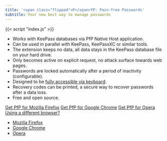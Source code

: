 ```yaml
---
title: '<span class="flipped">P</span>fP: Pain-free Passwords'
subtitle: Your new best way to manage passwords
---
```


{{< script "index.js" >}}

* Works with KeePass databases via PfP Native Host application.
* Can be used in parallel with KeePass, KeePassXC or similar tools.
* The extension keeps no data, all data stays in the KeePass database file on your hard drive.
* Only becomes active on explicit request, no attack surface towards web pages.
* Passwords are locked automatically after a period of inactivity (configurable).
* Designed to be [fully accessible via keyboard](/documentation/keyboard-navigation/).
* Recovery codes can be printed, a secure way to recover passwords after a data loss.
* Free and open source.

<p>
  <span class="install-container">
    <a class="install firefox" href="https://addons.mozilla.org/addon/pfp-pain-free-passwords/">Get PfP for Mozilla Firefox</a>
    <a class="install chrome" href="https://chrome.google.com/webstore/detail/pfp-pain-free-passwords/dkmnfejkonkiccilfpackimaflcijhbj">Get PfP for Google Chrome</a>
    <a class="install opera" href="https://addons.opera.com/extensions/details/pfp-pain-free-passwords/">Get PfP for Opera</a>
    <a class="show-type-selector" href="#">Using a different browser?</a>
  </span>
<!--
  <span class="install-separator">or</span>
  <a href="/webclient/">Try it online</a>
-->
</p>

<div class="type-selector">
  <div class="type-selector-arrow"></div>
  <ul class="type-selector-inner">
    <li><a class="type-selector-link" data-type="firefox" href="#">Mozilla Firefox</a></li>
    <li><a class="type-selector-link" data-type="chrome" href="#">Google Chrome</a></li>
    <li><a class="type-selector-link" data-type="opera" href="#">Opera</a></li>
  </ul>
</div>
